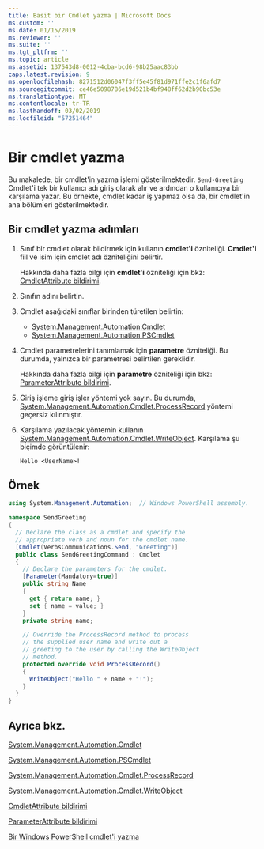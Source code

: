 ```yaml
---
title: Basit bir Cmdlet yazma | Microsoft Docs
ms.custom: ''
ms.date: 01/15/2019
ms.reviewer: ''
ms.suite: ''
ms.tgt_pltfrm: ''
ms.topic: article
ms.assetid: 137543d8-0012-4cba-bcd6-98b25aac83bb
caps.latest.revision: 9
ms.openlocfilehash: 8271512d06047f3ff5e45f81d971ffe2c1f6afd7
ms.sourcegitcommit: ce46e5098786e19d521b4bf948ff62d2b90bc53e
ms.translationtype: MT
ms.contentlocale: tr-TR
ms.lasthandoff: 03/02/2019
ms.locfileid: "57251464"
---
```

# <a name="how-to-write-a-cmdlet"></a>Bir cmdlet yazma

Bu makalede, bir cmdlet'in yazma işlemi gösterilmektedir. `Send-Greeting` Cmdlet'i tek bir kullanıcı adı giriş olarak alır ve ardından o kullanıcıya bir karşılama yazar. Bu örnekte, cmdlet kadar iş yapmaz olsa da, bir cmdlet'in ana bölümleri gösterilmektedir.

## <a name="steps-to-write-a-cmdlet"></a>Bir cmdlet yazma adımları

1. Sınıf bir cmdlet olarak bildirmek için kullanın **cmdlet'i** özniteliği. **Cmdlet'i** fiil ve isim için cmdlet adı özniteliğini belirtir.

   Hakkında daha fazla bilgi için **cmdlet'i** özniteliği için bkz: [CmdletAttribute bildirimi](cmdlet-attribute-declaration.md).

2. Sınıfın adını belirtin.

3. Cmdlet aşağıdaki sınıflar birinden türetilen belirtin:

   * [System.Management.Automation.Cmdlet](/dotnet/api/System.Management.Automation.Cmdlet)
   * [System.Management.Automation.PSCmdlet](/dotnet/api/System.Management.Automation.PSCmdlet)

4. Cmdlet parametrelerini tanımlamak için **parametre** özniteliği. Bu durumda, yalnızca bir parametresi belirtilen gereklidir.

   Hakkında daha fazla bilgi için **parametre** özniteliği için bkz: [ParameterAttribute bildirimi](parameter-attribute-declaration.md).

5. Giriş işleme giriş işler yöntemi yok sayın. Bu durumda, [System.Management.Automation.Cmdlet.ProcessRecord](/dotnet/api/System.Management.Automation.Cmdlet.ProcessRecord) yöntemi geçersiz kılınmıştır.

6. Karşılama yazılacak yöntemin kullanın [System.Management.Automation.Cmdlet.WriteObject](/dotnet/api/System.Management.Automation.Cmdlet.WriteObject).
   Karşılama şu biçimde görüntülenir:

   ```Output
   Hello <UserName>!
   ```

## <a name="example"></a>Örnek

```csharp
using System.Management.Automation;  // Windows PowerShell assembly.

namespace SendGreeting
{
  // Declare the class as a cmdlet and specify the
  // appropriate verb and noun for the cmdlet name.
  [Cmdlet(VerbsCommunications.Send, "Greeting")]
  public class SendGreetingCommand : Cmdlet
  {
    // Declare the parameters for the cmdlet.
    [Parameter(Mandatory=true)]
    public string Name
    {
      get { return name; }
      set { name = value; }
    }
    private string name;

    // Override the ProcessRecord method to process
    // the supplied user name and write out a
    // greeting to the user by calling the WriteObject
    // method.
    protected override void ProcessRecord()
    {
      WriteObject("Hello " + name + "!");
    }
  }
}
```

## <a name="see-also"></a>Ayrıca bkz.

[System.Management.Automation.Cmdlet](/dotnet/api/System.Management.Automation.Cmdlet)

[System.Management.Automation.PSCmdlet](/dotnet/api/System.Management.Automation.PSCmdlet)

[System.Management.Automation.Cmdlet.ProcessRecord](/dotnet/api/System.Management.Automation.Cmdlet.ProcessRecord)

[System.Management.Automation.Cmdlet.WriteObject](/dotnet/api/System.Management.Automation.Cmdlet.WriteObject)

[CmdletAttribute bildirimi](cmdlet-attribute-declaration.md)

[ParameterAttribute bildirimi](parameter-attribute-declaration.md)

[Bir Windows PowerShell cmdlet'i yazma](writing-a-windows-powershell-cmdlet.md)